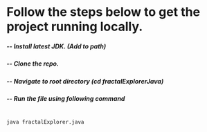 # Follow the steps below to get the project running locally.





##### -- Install latest JDK. (Add to path)
##### -- Clone the repo.
##### -- Navigate to root directory (cd fractalExplorerJava)
##### -- Run the file using following command
#
```
java fractalExplorer.java
